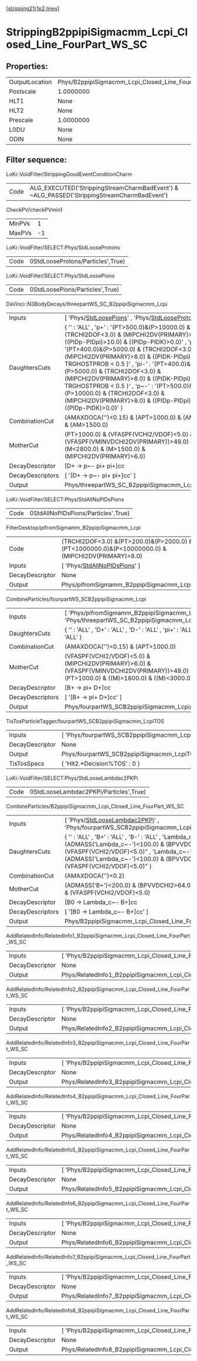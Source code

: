 [[stripping21r1p2 lines]](./stripping21r1p2-index)

# StrippingB2ppipiSigmacmm_Lcpi_Closed_Line_FourPart_WS_SC

## Properties:

|                |                                                                |
|----------------|----------------------------------------------------------------|
| OutputLocation | Phys/B2ppipiSigmacmm_Lcpi_Closed_Line_FourPart_WS_SC/Particles |
| Postscale      | 1.0000000                                                      |
| HLT1           | None                                                           |
| HLT2           | None                                                           |
| Prescale       | 1.0000000                                                      |
| L0DU           | None                                                           |
| ODIN           | None                                                           |

## Filter sequence:

LoKi::VoidFilter/StrippingGoodEventConditionCharm

|      |                                                                                            |
|------|--------------------------------------------------------------------------------------------|
| Code | ALG_EXECUTED('StrippingStreamCharmBadEvent') & ~ALG_PASSED('StrippingStreamCharmBadEvent') |

CheckPV/checkPVmin1

|        |     |
|--------|-----|
| MinPVs | 1   |
| MaxPVs | -1  |

LoKi::VoidFilter/SELECT:Phys/StdLooseProtons

|      |                                   |
|------|-----------------------------------|
| Code | 0StdLooseProtons/Particles',True) |

LoKi::VoidFilter/SELECT:Phys/StdLoosePions

|      |                                 |
|------|---------------------------------|
| Code | 0StdLoosePions/Particles',True) |

DaVinci::N3BodyDecays/threepartWS_SC_B2ppipiSigmacmm_Lcpi

|                  |                                                                                                                                                                                                                                                                                                                                                                                                                                                                                                                                                   |
|------------------|---------------------------------------------------------------------------------------------------------------------------------------------------------------------------------------------------------------------------------------------------------------------------------------------------------------------------------------------------------------------------------------------------------------------------------------------------------------------------------------------------------------------------------------------------|
| Inputs           | [ 'Phys/[StdLoosePions](./stripping21r1p2-commonparticles-stdloosepions)' , 'Phys/[StdLooseProtons](./stripping21r1p2-commonparticles-stdlooseprotons)' ]                                                                                                                                                                                                                                                                                                                                                                                       |
| DaughtersCuts    | { '' : 'ALL' , 'p+' : '(PT\>500.0)&(P\>10000.0) & (TRCHI2DOF\<3.0) & (MIPCHI2DV(PRIMARY)\>8.0) & ((PIDp-PIDpi)\>10.0) & ((PIDp-PIDK)\>0.0)' , 'pi+' : '(PT\>400.0)&(P\>5000.0) & (TRCHI2DOF\<3.0) & (MIPCHI2DV(PRIMARY)\>8.0) & ((PIDK-PIDpi)\<0.0) & ( TRGHOSTPROB \< 0.5 )' , 'pi-' : '(PT\>400.0)&(P\>5000.0) & (TRCHI2DOF\<3.0) & (MIPCHI2DV(PRIMARY)\>8.0) & ((PIDK-PIDpi)\<0.0) & ( TRGHOSTPROB \< 0.5 )' , 'p~-' : '(PT\>500.0)&(P\>10000.0) & (TRCHI2DOF\<3.0) & (MIPCHI2DV(PRIMARY)\>8.0) & ((PIDp-PIDpi)\>10.0) & ((PIDp-PIDK)\>0.0)' } |
| CombinationCut   | (AMAXDOCA('')\<0.15) & (APT\>1000.0) & (AM\<2800.0) & (AM\>1500.0)                                                                                                                                                                                                                                                                                                                                                                                                                                                                                |
| MotherCut        | (PT\>1000.0) & (VFASPF(VCHI2/VDOF)\<5.0) & (VFASPF(VMINVDCHI2DV(PRIMARY))\>49.0) & (M\<2800.0) & (M\>1500.0) & (MIPCHI2DV(PRIMARY)\>6.0)                                                                                                                                                                                                                                                                                                                                                                                                          |
| DecayDescriptor  | [D+ -\> p~- pi+ pi+]cc                                                                                                                                                                                                                                                                                                                                                                                                                                                                                                                          |
| DecayDescriptors | [ '[D+ -\> p~- pi+ pi+]cc' ]                                                                                                                                                                                                                                                                                                                                                                                                                                                                                                                  |
| Output           | Phys/threepartWS_SC_B2ppipiSigmacmm_Lcpi/Particles                                                                                                                                                                                                                                                                                                                                                                                                                                                                                                |

LoKi::VoidFilter/SELECT:Phys/StdAllNoPIDsPions

|      |                                     |
|------|-------------------------------------|
| Code | 0StdAllNoPIDsPions/Particles',True) |

FilterDesktop/pifromSigmamm_B2ppipiSigmacmm_Lcpi

|                 |                                                                                                        |
|-----------------|--------------------------------------------------------------------------------------------------------|
| Code            | (TRCHI2DOF\<3.0) &(PT\>200.0)&(P\>2000.0) &(PT\<1000000.0)&(P\<10000000.0) & (MIPCHI2DV(PRIMARY)\>8.0) |
| Inputs          | [ 'Phys/[StdAllNoPIDsPions](./stripping21r1p2-commonparticles-stdallnopidspions)' ]                  |
| DecayDescriptor | None                                                                                                   |
| Output          | Phys/pifromSigmamm_B2ppipiSigmacmm_Lcpi/Particles                                                      |

CombineParticles/fourpartWS_SCB2ppipiSigmacmm_Lcpi

|                  |                                                                                                                                              |
|------------------|----------------------------------------------------------------------------------------------------------------------------------------------|
| Inputs           | [ 'Phys/pifromSigmamm_B2ppipiSigmacmm_Lcpi' , 'Phys/threepartWS_SC_B2ppipiSigmacmm_Lcpi' ]                                                 |
| DaughtersCuts    | { '' : 'ALL' , 'D+' : 'ALL' , 'D-' : 'ALL' , 'pi+' : 'ALL' , 'pi-' : 'ALL' }                                                                 |
| CombinationCut   | (AMAXDOCA('')\<0.15) & (APT\>1000.0)                                                                                                         |
| MotherCut        | (VFASPF(VCHI2/VDOF)\<5.0) & (MIPCHI2DV(PRIMARY)\>6.0) & (VFASPF(VMINVDCHI2DV(PRIMARY))\>49.0) & (PT\>1000.0) & ((M)\>1800.0) & ((M)\<3000.0) |
| DecayDescriptor  | [B+ -\> pi+ D+]cc                                                                                                                          |
| DecayDescriptors | [ '[B+ -\> pi+ D+]cc' ]                                                                                                                  |
| Output           | Phys/fourpartWS_SCB2ppipiSigmacmm_Lcpi/Particles                                                                                             |

TisTosParticleTagger/fourpartWS_SCB2ppipiSigmacmm_LcpiTOS

|                 |                                                     |
|-----------------|-----------------------------------------------------|
| Inputs          | [ 'Phys/fourpartWS_SCB2ppipiSigmacmm_Lcpi' ]      |
| DecayDescriptor | None                                                |
| Output          | Phys/fourpartWS_SCB2ppipiSigmacmm_LcpiTOS/Particles |
| TisTosSpecs     | { 'Hlt2.\*Decision%TOS' : 0 }                       |

LoKi::VoidFilter/SELECT:Phys/StdLooseLambdac2PKPi

|      |                                        |
|------|----------------------------------------|
| Code | 0StdLooseLambdac2PKPi/Particles',True) |

CombineParticles/B2ppipiSigmacmm_Lcpi_Closed_Line_FourPart_WS_SC

|                  |                                                                                                                                                                                                                                               |
|------------------|-----------------------------------------------------------------------------------------------------------------------------------------------------------------------------------------------------------------------------------------------|
| Inputs           | [ 'Phys/[StdLooseLambdac2PKPi](./stripping21r1p2-commonparticles-stdlooselambdac2pkpi)' , 'Phys/fourpartWS_SCB2ppipiSigmacmm_LcpiTOS' ]                                                                                                     |
| DaughtersCuts    | { '' : 'ALL' , 'B+' : 'ALL' , 'B-' : 'ALL' , 'Lambda_c+' : "(ADMASS('Lambda_c~-')\<100.0) & (BPVVDCHI2\>64.0) & (VFASPF(VCHI2/VDOF)\<5.0)" , 'Lambda_c~-' : "(ADMASS('Lambda_c~-')\<100.0) & (BPVVDCHI2\>64.0) & (VFASPF(VCHI2/VDOF)\<5.0)" } |
| CombinationCut   | (AMAXDOCA('')\<0.2)                                                                                                                                                                                                                           |
| MotherCut        | (ADMASS('B+')\<200.0) & (BPVVDCHI2\>64.0) & (BPVDIRA\>0.9995) & (VFASPF(VCHI2/VDOF)\<5.0)                                                                                                                                                     |
| DecayDescriptor  | [B0 -\> Lambda_c~- B+]cc                                                                                                                                                                                                                    |
| DecayDescriptors | [ '[B0 -\> Lambda_c~- B+]cc' ]                                                                                                                                                                                                            |
| Output           | Phys/B2ppipiSigmacmm_Lcpi_Closed_Line_FourPart_WS_SC/Particles                                                                                                                                                                                |

AddRelatedInfo/RelatedInfo1_B2ppipiSigmacmm_Lcpi_Closed_Line_FourPart_WS_SC

|                 |                                                                             |
|-----------------|-----------------------------------------------------------------------------|
| Inputs          | [ 'Phys/B2ppipiSigmacmm_Lcpi_Closed_Line_FourPart_WS_SC' ]                |
| DecayDescriptor | None                                                                        |
| Output          | Phys/RelatedInfo1_B2ppipiSigmacmm_Lcpi_Closed_Line_FourPart_WS_SC/Particles |

AddRelatedInfo/RelatedInfo2_B2ppipiSigmacmm_Lcpi_Closed_Line_FourPart_WS_SC

|                 |                                                                             |
|-----------------|-----------------------------------------------------------------------------|
| Inputs          | [ 'Phys/B2ppipiSigmacmm_Lcpi_Closed_Line_FourPart_WS_SC' ]                |
| DecayDescriptor | None                                                                        |
| Output          | Phys/RelatedInfo2_B2ppipiSigmacmm_Lcpi_Closed_Line_FourPart_WS_SC/Particles |

AddRelatedInfo/RelatedInfo3_B2ppipiSigmacmm_Lcpi_Closed_Line_FourPart_WS_SC

|                 |                                                                             |
|-----------------|-----------------------------------------------------------------------------|
| Inputs          | [ 'Phys/B2ppipiSigmacmm_Lcpi_Closed_Line_FourPart_WS_SC' ]                |
| DecayDescriptor | None                                                                        |
| Output          | Phys/RelatedInfo3_B2ppipiSigmacmm_Lcpi_Closed_Line_FourPart_WS_SC/Particles |

AddRelatedInfo/RelatedInfo4_B2ppipiSigmacmm_Lcpi_Closed_Line_FourPart_WS_SC

|                 |                                                                             |
|-----------------|-----------------------------------------------------------------------------|
| Inputs          | [ 'Phys/B2ppipiSigmacmm_Lcpi_Closed_Line_FourPart_WS_SC' ]                |
| DecayDescriptor | None                                                                        |
| Output          | Phys/RelatedInfo4_B2ppipiSigmacmm_Lcpi_Closed_Line_FourPart_WS_SC/Particles |

AddRelatedInfo/RelatedInfo5_B2ppipiSigmacmm_Lcpi_Closed_Line_FourPart_WS_SC

|                 |                                                                             |
|-----------------|-----------------------------------------------------------------------------|
| Inputs          | [ 'Phys/B2ppipiSigmacmm_Lcpi_Closed_Line_FourPart_WS_SC' ]                |
| DecayDescriptor | None                                                                        |
| Output          | Phys/RelatedInfo5_B2ppipiSigmacmm_Lcpi_Closed_Line_FourPart_WS_SC/Particles |

AddRelatedInfo/RelatedInfo6_B2ppipiSigmacmm_Lcpi_Closed_Line_FourPart_WS_SC

|                 |                                                                             |
|-----------------|-----------------------------------------------------------------------------|
| Inputs          | [ 'Phys/B2ppipiSigmacmm_Lcpi_Closed_Line_FourPart_WS_SC' ]                |
| DecayDescriptor | None                                                                        |
| Output          | Phys/RelatedInfo6_B2ppipiSigmacmm_Lcpi_Closed_Line_FourPart_WS_SC/Particles |

AddRelatedInfo/RelatedInfo7_B2ppipiSigmacmm_Lcpi_Closed_Line_FourPart_WS_SC

|                 |                                                                             |
|-----------------|-----------------------------------------------------------------------------|
| Inputs          | [ 'Phys/B2ppipiSigmacmm_Lcpi_Closed_Line_FourPart_WS_SC' ]                |
| DecayDescriptor | None                                                                        |
| Output          | Phys/RelatedInfo7_B2ppipiSigmacmm_Lcpi_Closed_Line_FourPart_WS_SC/Particles |

AddRelatedInfo/RelatedInfo8_B2ppipiSigmacmm_Lcpi_Closed_Line_FourPart_WS_SC

|                 |                                                                             |
|-----------------|-----------------------------------------------------------------------------|
| Inputs          | [ 'Phys/B2ppipiSigmacmm_Lcpi_Closed_Line_FourPart_WS_SC' ]                |
| DecayDescriptor | None                                                                        |
| Output          | Phys/RelatedInfo8_B2ppipiSigmacmm_Lcpi_Closed_Line_FourPart_WS_SC/Particles |
